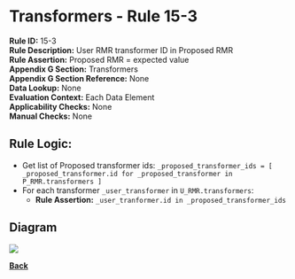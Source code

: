 # Transformers - Rule 15-3
**Rule ID:** 15-3  
**Rule Description:** User RMR transformer ID in Proposed RMR  
**Rule Assertion:** Proposed RMR = expected value  
**Appendix G Section:** Transformers  
**Appendix G Section Reference:** None  
**Data Lookup:** None  
**Evaluation Context:**  Each Data Element   
**Applicability Checks:** None  
**Manual Checks:** None  

## Rule Logic:
- Get list of Proposed transformer ids: `_proposed_transformer_ids = [ _proposed_transformer.id for _proposed_transformer in P_RMR.transformers ]`
- For each transformer `_user_transformer` in `U_RMR.transformers`:
    - **Rule Assertion:** `_user_tranformer.id in _proposed_transformer_ids`

## Diagram
<img src="../diagrams/Section15.png">

**[Back](../_toc.md)**
